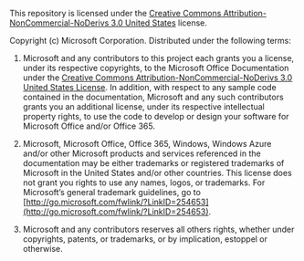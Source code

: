This repository is licensed under the [Creative Commons Attribution-NonCommercial-NoDerivs 3.0 United States](https://creativecommons.org/licenses/by-nc-nd/3.0/us) license.

Copyright (c) Microsoft Corporation.  Distributed under the following terms:
 
1. Microsoft and any contributors to this project each grants you a license, under its respective copyrights, to the Microsoft Office Documentation under the [Creative Commons Attribution-NonCommercial-NoDerivs 3.0 United States License](https://creativecommons.org/licenses/by-nc-nd/3.0/us/legalcode).  In addition, with respect to any sample code contained in the documentation, Microsoft and any such contributors grants you an additional license, under its respective intellectual property rights, to use the code to develop or design your software for Microsoft Office and/or Office 365.
 
2.  Microsoft, Microsoft Office, Office 365, Windows, Windows Azure and/or other Microsoft products and services referenced in the documentation may be either trademarks or registered trademarks of Microsoft in the United States and/or other countries. This license does not grant you rights to use any names, logos, or trademarks. For Microsoft’s general trademark guidelines, go to [http://go.microsoft.com/fwlink/?LinkID=254653](http://go.microsoft.com/fwlink/?LinkID=254653).
 
3.  Microsoft and any contributors reserves all others rights, whether under copyrights, patents, or trademarks, or by implication, estoppel or otherwise.